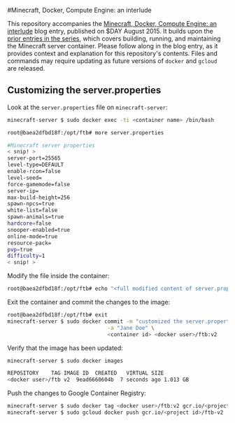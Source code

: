 <!--- Copyright 2015 Google
Licensed under the Apache License, Version 2.0 (the "License");
you may not use this file except in compliance with the License.
You may obtain a copy of the License at

     http://www.apache.org/licenses/LICENSE-2.0

Unless required by applicable law or agreed to in writing, software
distributed under the License is distributed on an "AS IS" BASIS,
WITHOUT WARRANTIES OR CONDITIONS OF ANY KIND, either express or implied.
See the License for the specific language governing permissions and
limitations under the License.--->

#Minecraft, Docker, Compute Engine: an interlude

This repository accompanies the [Minecraft, Docker, Compute Engine: an interlude](http://www.blog.juliaferraioli.com/2015/08/minecraft-docker-compute-engine.html) blog entry, published on $DAY August 2015. It builds upon the [prior entries in the series](http://www.blog.juliaferraioli.com/search/label/Minecraft), which covers building, running, and maintaining the Minecraft server container. Please follow along in the blog entry, as it provides context and explanation for this repository's contents. Files and commands may require updating as future versions of `docker` and `gcloud` are released.

## Customizing the server.properties

Look at the `server.properties` file on `minecraft-server`:

```bash
minecraft-server $ sudo docker exec -ti <container name> /bin/bash

root@baea2dfbd18f:/opt/ftb# more server.properties
```

```bash
#Minecraft server properties
< snip! >
server-port=25565
level-type=DEFAULT
enable-rcon=false
level-seed=
force-gamemode=false
server-ip=
max-build-height=256
spawn-npcs=true
white-list=false
spawn-animals=true
hardcore=false
snooper-enabled=true
online-mode=true
resource-pack=
pvp=true     
difficulty=1 
< snip! >
```

Modify the file inside the container:
```bash
root@baea2dfbd18f:/opt/ftb# echo "<full modified content of server.properties>" > server.properties
```

Exit the container and commit the changes to the image:

```bash
root@baea2dfbd18f:/opt/ftb# exit
minecraft-server $ sudo docker commit -m "customized the server.properties" \
                                -a "Jane Doe" \
                                <container id> <docker user>/ftb:v2
```

Verify that the image has been updated:

```bash
minecraft-server $ sudo docker images
```

```bash
REPOSITORY    TAG IMAGE ID  CREATED   VIRTUAL SIZE
<docker user>/ftb v2  9ead6660604b  7 seconds ago 1.013 GB
```

Push the changes to Google Container Registry:

```bash
minecraft-server $ sudo docker tag <docker user>/ftb:v2 gcr.io/<project id>/ftb-v2
minecraft-server $ sudo gcloud docker push gcr.io/<project id>/ftb-v2
```
